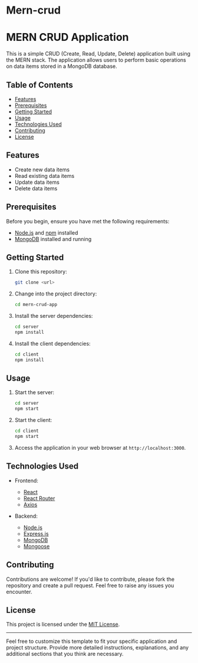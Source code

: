 # Mern-crud

# MERN CRUD Application

This is a simple CRUD (Create, Read, Update, Delete) application built using the MERN stack. The application allows users to perform basic operations on data items stored in a MongoDB database.

## Table of Contents

- [Features](#features)
- [Prerequisites](#prerequisites)
- [Getting Started](#getting-started)
- [Usage](#usage)
- [Technologies Used](#technologies-used)
- [Contributing](#contributing)
- [License](#license)

## Features

- Create new data items
- Read existing data items
- Update data items
- Delete data items

## Prerequisites

Before you begin, ensure you have met the following requirements:

- [Node.js](https://nodejs.org/) and [npm](https://www.npmjs.com/) installed
- [MongoDB](https://www.mongodb.com/) installed and running

## Getting Started

1. Clone this repository:

   ```bash
   git clone <url>
   ```

2. Change into the project directory:

   ```bash
   cd mern-crud-app
   ```

3. Install the server dependencies:

   ```bash
   cd server
   npm install
   ```

4. Install the client dependencies:

   ```bash
   cd client
   npm install
   ```

## Usage

1. Start the server:

   ```bash
   cd server
   npm start
   ```

2. Start the client:

   ```bash
   cd client
   npm start
   ```

3. Access the application in your web browser at `http://localhost:3000`.

## Technologies Used

- Frontend:
  - [React](https://reactjs.org/)
  - [React Router](https://reactrouter.com/)
  - [Axios](https://axios-http.com/)

- Backend:
  - [Node.js](https://nodejs.org/)
  - [Express.js](https://expressjs.com/)
  - [MongoDB](https://www.mongodb.com/)
  - [Mongoose](https://mongoosejs.com/)

## Contributing

Contributions are welcome! If you'd like to contribute, please fork the repository and create a pull request. Feel free to raise any issues you encounter.

## License

This project is licensed under the [MIT License](LICENSE).

---

Feel free to customize this template to fit your specific application and project structure. Provide more detailed instructions, explanations, and any additional sections that you think are necessary.
